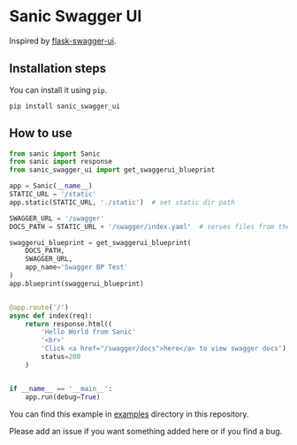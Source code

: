 # Sanic Swagger UI

Inspired by [flask-swagger-ui](https://github.com/sveint/flask-swagger-ui).

## Installation steps

You can install it using `pip`.

```shell
pip install sanic_swagger_ui
```

## How to use

```python
from sanic import Sanic
from sanic import response
from sanic_swagger_ui import get_swaggerui_blueprint

app = Sanic(__name__)
STATIC_URL = '/static'
app.static(STATIC_URL, './static')  # set static dir path

SWAGGER_URL = '/swagger'
DOCS_PATH = STATIC_URL + '/swagger/index.yaml'  # serves files from the static dir

swaggerui_blueprint = get_swaggerui_blueprint(
    DOCS_PATH,
    SWAGGER_URL,
    app_name='Swagger BP Test'
)
app.blueprint(swaggerui_blueprint)


@app.route('/')
async def index(req):
    return response.html((
        'Hello World from Sanic'
        '<br>'
        'Click <a href="/swagger/docs">here</a> to view swagger docs'),
        status=200
    )


if __name__ == '__main__':
    app.run(debug=True)
```

You can find this example in [examples](/examples) directory in this repository.

Please add an issue if you want something added here or if you find a bug.
